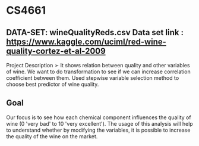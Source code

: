 # CS4661
## DATA-SET: wineQualityReds.csv Data set link : https://www.kaggle.com/uciml/red-wine-quality-cortez-et-al-2009
Project Description ➢ It shows relation between quality and other variables of wine. We want to do transformation to see if we can increase correlation coefficient between them. Used stepwise variable selection method to choose best predictor of wine quality. 
## Goal
Our focus is to see how each chemical component influences the quality of wine (0 'very bad' to 10 'very excellent'). The usage of this analysis will help to understand whether by modifying the variables, it is possible to increase the quality of the wine on the market.
